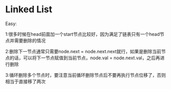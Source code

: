 # Linked List

Easy:

1:很多时候在head前面加一个start节点比较好，因为满足了链表只有一个head节点并需要删除的情况

2:删除下一节点通常只需要node.next = node.next.next就行，如果是删除当前节点的话，可以将下一节点赋值到当前节点，node.val = node.next.val，之后再进行删除

3:循环删除多个节点时，要注意当前循环删除节点后不要再执行节点位移了，否则相当于直接移了两次
